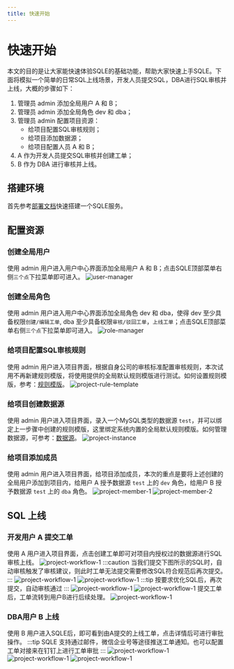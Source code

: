 ```yaml
---
title: 快速开始
---
```

# 快速开始
本文的目的是让大家能快速体验SQLE的基础功能，帮助大家快速上手SQLE。下面将模拟一个简单的日常SQL上线场景，开发人员提交SQL，DBA进行SQL审核并上线，大概的步骤如下：
1. 管理员 admin 添加全局用户 A 和 B；
2. 管理员 admin 添加全局角色 dev 和 dba；
3. 管理员 admin 配置项目资源：
   * 给项目配置SQL审核规则；
   * 给项目添加数据源；
   * 给项目配置人员 A 和 B；
4. A 作为开发人员提交SQL审核并创建工单；
5. B 作为 DBA 进行审核并上线。
## 搭建环境
首先参考[部署文档](./deploy-manual/intro)快速搭建一个SQLE服务。
## 配置资源
### 创建全局用户
使用 admin 用户进入用户中心界面添加全局用户 A 和 B；点击SQLE顶部菜单右侧`三个点`下拉菜单即可进入。
![user-manager](./img/user-manager.png)
### 创建全局角色
使用 admin 用户进入用户中心界面添加全局角色 dev 和 dba，使得 dev 至少具备权限`创建/编辑工单`, dba 至少具备权限`审核/驳回工单`，`上线工单`；点击SQLE顶部菜单右侧`三个点`下拉菜单即可进入。
![role-manager](./img/role-manager.png)
### 给项目配置SQL审核规则
使用 admin 用户进入项目界面，根据自身公司的审核标准配置审核规则，本次试用不再新建规则模版，将使用提供的全局默认规则模版进行测试。如何设置规则模版，参考：[规则模版](./user-manual/project/rule-template-manager)。
![project-rule-template](./img/project-rule-template.png)
### 给项目创建数据源
使用 admin 用户进入项目界面，录入一个MySQL类型的数据源 `test`，并可以绑定上一步骤中创建的规则模版，这里绑定系统内置的全局默认规则模版。如何管理数据源，可参考：[数据源](./user-manual/project/instance-manager)。
![project-instance](./img/project-instance.png)
### 给项目添加成员
使用 admin 用户进入项目界面，给项目添加成员，本次的重点是要将上述创建的全局用户添加到项目内，给用户 A 授予数据源 `test` 上的 `dev` 角色，给用户 B 授予数据源 `test` 上的 `dba` 角色。
![project-member-1](./img/project-member-1.png)
![project-member-2](./img/project-member-2.png)
## SQL 上线
### 开发用户 A 提交工单
使用 A 用户进入项目界面，点击创建工单即可对项目内授权过的数据源进行SQL审核上线。
![project-workflow-1](./img/project-workflow-1.png)
:::caution
当我们提交下图所示的SQL时，自动审核触发了审核建议，则此时工单无法提交需要修改SQL符合规范后再次提交。
:::
![project-workflow-1](./img/project-workflow-2.png)
![project-workflow-1](./img/project-workflow-3.png)
:::tip
按要求优化SQL后，再次提交，自动审核通过
:::
![project-workflow-1](./img/project-workflow-4.png)
![project-workflow-1](./img/project-workflow-5.png)
提交工单后，工单流转到用户B进行后续处理。
![project-workflow-1](./img/project-workflow-6.png)
### DBA用户 B 上线
使用 B 用户进入SQLE后，即可看到由A提交的上线工单，点击详情后可进行审批操作。
:::tip
SQLE 支持通过邮件，微信企业号等途径推送工单通知。也可以配置工单对接来在钉钉上进行工单审批
:::
![project-workflow-1](./img/project-workflow-7.png)
![project-workflow-1](./img/project-workflow-8.png)
![project-workflow-1](./img/project-workflow-9.png)